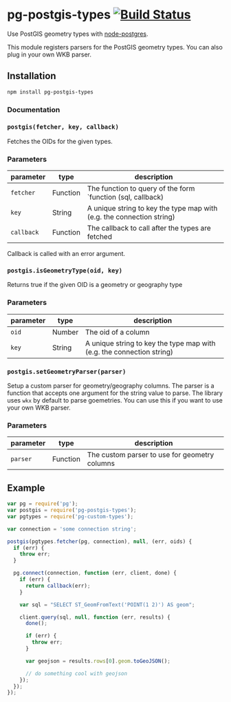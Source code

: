 # pg-postgis-types [![Build Status](https://travis-ci.org/zhm/pg-postgis-types.svg?branch=master)](https://travis-ci.org/zhm/pg-postgis-types)

Use PostGIS geometry types with [node-postgres](https://github.com/brianc/node-postgres).

This module registers parsers for the PostGIS geometry types. You can also plug in your own WKB parser.

## Installation

```sh
npm install pg-postgis-types
```

### Documentation

### `postgis(fetcher, key, callback)`

Fetches the OIDs for the given types.

### Parameters

| parameter       | type               | description                                                           |
| --------------- | ------------------ | --------------------------------------------------------------------- |
| `fetcher`       | Function           | The function to query of the form `function (sql, callback)           |
| `key`           | String             | A unique string to key the type map with (e.g. the connection string) |
| `callback`      | Function           | The callback to call after the types are fetched                      |

Callback is called with an error argument.

### `postgis.isGeometryType(oid, key)`

Returns true if the given OID is a geometry or geography type

### Parameters

| parameter       | type               | description                                                           |
| --------------- | ------------------ | --------------------------------------------------------------------- |
| `oid`           | Number             | The oid of a column                                                   |
| `key`           | String             | A unique string to key the type map with (e.g. the connection string) |


### `postgis.setGeometryParser(parser)`

Setup a custom parser for geometry/geography columns. The parser is a function that accepts one
argument for the string value to parse. The library uses `wkx` by default to parse goemetries. You
can use this if you want to use your own WKB parser.

### Parameters

| parameter       | type               | description                                               |
| --------------- | ------------------ | --------------------------------------------------------- |
| `parser`        | Function           | The custom parser to use for geometry columns             |


## Example

```js
var pg = require('pg');
var postgis = require('pg-postgis-types');
var pgtypes = require('pg-custom-types');

var connection = 'some connection string';

postgis(pgtypes.fetcher(pg, connection), null, (err, oids) {
  if (err) {
    throw err;
  }

  pg.connect(connection, function (err, client, done) {
    if (err) {
      return callback(err);
    }

    var sql = "SELECT ST_GeomFromText('POINT(1 2)') AS geom";

    client.query(sql, null, function (err, results) {
      done();

      if (err) {
        throw err;
      }

      var geojson = results.rows[0].geom.toGeoJSON();

      // do something cool with geojson
    });
  });
});
```
